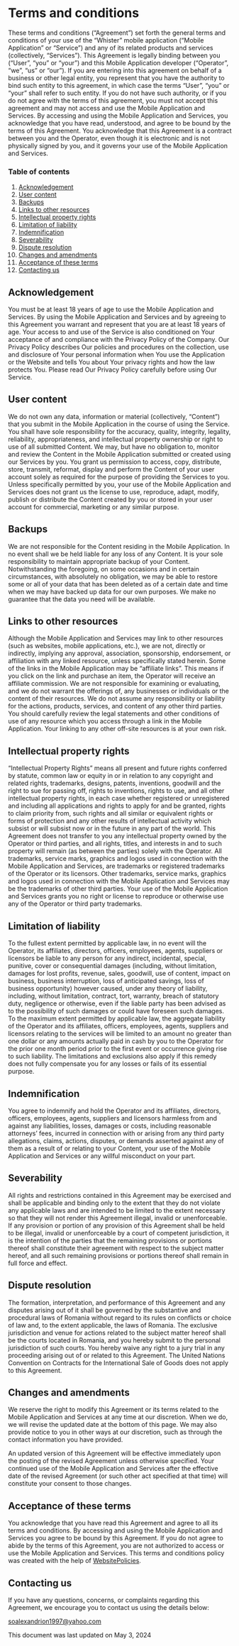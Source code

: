 <h1>Terms and conditions</h1>
<p>These terms and conditions (“Agreement”) set forth the general terms and conditions of your use of the “Whister” mobile application (“Mobile Application” or “Service”) and any of its related products and services (collectively, “Services”). This Agreement is legally binding between you (“User”, “you” or “your”) and this Mobile Application developer (“Operator”, “we”, “us” or “our”). If you are entering into this agreement on behalf of a business or other legal entity, you represent that you have the authority to bind such entity to this agreement, in which case the terms “User”, “you” or “your” shall refer to such entity. If you do not have such authority, or if you do not agree with the terms of this agreement, you must not accept this agreement and may not access and use the Mobile Application and Services. By accessing and using the Mobile Application and Services, you acknowledge that you have read, understood, and agree to be bound by the terms of this Agreement. You acknowledge that this Agreement is a contract between you and the Operator, even though it is electronic and is not physically signed by you, and it governs your use of the Mobile Application and Services.</p>
<div class="wpembed-index"><h3>Table of contents</h3><ol class="wpembed-index"><li><a href="#acknowledgement">Acknowledgement</a></li><li><a href="#user-content">User content</a></li><li><a href="#backups">Backups</a></li><li><a href="#links-to-other-resources">Links to other resources</a></li><li><a href="#intellectual-property-rights">Intellectual property rights</a></li><li><a href="#limitation-of-liability">Limitation of liability</a></li><li><a href="#indemnification">Indemnification</a></li><li><a href="#severability">Severability</a></li><li><a href="#dispute-resolution">Dispute resolution</a></li><li><a href="#changes-and-amendments">Changes and amendments</a></li><li><a href="#acceptance-of-these-terms">Acceptance of these terms</a></li><li><a href="#contacting-us">Contacting us</a></li></ol></div><h2 id="acknowledgement">Acknowledgement</h2>
<p>You must be at least 18 years of age to use the Mobile Application and Services. By using the Mobile Application and Services and by agreeing to this Agreement you warrant and represent that you are at least 18 years of age. Your access to and use of the Service is also conditioned on Your acceptance of and compliance with the
Privacy Policy of the Company. Our Privacy Policy describes Our policies and procedures on the collection, use and disclosure of Your personal information when You use the Application or the Website and tells You about Your privacy rights and how the law protects You. Please read Our Privacy Policy carefully before using Our Service.</p>
<h2 id="user-content">User content</h2>
<p>We do not own any data, information or material (collectively, “Content”) that you submit in the Mobile Application in the course of using the Service. You shall have sole responsibility for the accuracy, quality, integrity, legality, reliability, appropriateness, and intellectual property ownership or right to use of all submitted Content. We may, but have no obligation to, monitor and review the Content in the Mobile Application submitted or created using our Services by you. You grant us permission to access, copy, distribute, store, transmit, reformat, display and perform the Content of your user account solely as required for the purpose of providing the Services to you. Unless specifically permitted by you, your use of the Mobile Application and Services does not grant us the license to use, reproduce, adapt, modify, publish or distribute the Content created by you or stored in your user account for commercial, marketing or any similar purpose.</p>
<h2 id="backups">Backups</h2>
<p>We are not responsible for the Content residing in the Mobile Application. In no event shall we be held liable for any loss of any Content. It is your sole responsibility to maintain appropriate backup of your Content. Notwithstanding the foregoing, on some occasions and in certain circumstances, with absolutely no obligation, we may be able to restore some or all of your data that has been deleted as of a certain date and time when we may have backed up data for our own purposes. We make no guarantee that the data you need will be available.</p>
<h2 id="links-to-other-resources">Links to other resources</h2>
<p>Although the Mobile Application and Services may link to other resources (such as websites, mobile applications, etc.), we are not, directly or indirectly, implying any approval, association, sponsorship, endorsement, or affiliation with any linked resource, unless specifically stated herein. Some of the links in the Mobile Application may be “affiliate links”. This means if you click on the link and purchase an item, the Operator will receive an affiliate commission. We are not responsible for examining or evaluating, and we do not warrant the offerings of, any businesses or individuals or the content of their resources. We do not assume any responsibility or liability for the actions, products, services, and content of any other third parties. You should carefully review the legal statements and other conditions of use of any resource which you access through a link in the Mobile Application. Your linking to any other off-site resources is at your own risk.</p>
<h2 id="intellectual-property-rights">Intellectual property rights</h2>
<p>“Intellectual Property Rights” means all present and future rights conferred by statute, common law or equity in or in relation to any copyright and related rights, trademarks, designs, patents, inventions, goodwill and the right to sue for passing off, rights to inventions, rights to use, and all other intellectual property rights, in each case whether registered or unregistered and including all applications and rights to apply for and be granted, rights to claim priority from, such rights and all similar or equivalent rights or forms of protection and any other results of intellectual activity which subsist or will subsist now or in the future in any part of the world. This Agreement does not transfer to you any intellectual property owned by the Operator or third parties, and all rights, titles, and interests in and to such property will remain (as between the parties) solely with the Operator. All trademarks, service marks, graphics and logos used in connection with the Mobile Application and Services, are trademarks or registered trademarks of the Operator or its licensors. Other trademarks, service marks, graphics and logos used in connection with the Mobile Application and Services may be the trademarks of other third parties. Your use of the Mobile Application and Services grants you no right or license to reproduce or otherwise use any of the Operator or third party trademarks.</p>
<h2 id="limitation-of-liability">Limitation of liability</h2>
<p>To the fullest extent permitted by applicable law, in no event will the Operator, its affiliates, directors, officers, employees, agents, suppliers or licensors be liable to any person for any indirect, incidental, special, punitive, cover or consequential damages (including, without limitation, damages for lost profits, revenue, sales, goodwill, use of content, impact on business, business interruption, loss of anticipated savings, loss of business opportunity) however caused, under any theory of liability, including, without limitation, contract, tort, warranty, breach of statutory duty, negligence or otherwise, even if the liable party has been advised as to the possibility of such damages or could have foreseen such damages. To the maximum extent permitted by applicable law, the aggregate liability of the Operator and its affiliates, officers, employees, agents, suppliers and licensors relating to the services will be limited to an amount no greater than one dollar or any amounts actually paid in cash by you to the Operator for the prior one month period prior to the first event or occurrence giving rise to such liability. The limitations and exclusions also apply if this remedy does not fully compensate you for any losses or fails of its essential purpose.</p>
<h2 id="indemnification">Indemnification</h2>
<p>You agree to indemnify and hold the Operator and its affiliates, directors, officers, employees, agents, suppliers and licensors harmless from and against any liabilities, losses, damages or costs, including reasonable attorneys’ fees, incurred in connection with or arising from any third party allegations, claims, actions, disputes, or demands asserted against any of them as a result of or relating to your Content, your use of the Mobile Application and Services or any willful misconduct on your part.</p>
<h2 id="severability">Severability</h2>
<p>All rights and restrictions contained in this Agreement may be exercised and shall be applicable and binding only to the extent that they do not violate any applicable laws and are intended to be limited to the extent necessary so that they will not render this Agreement illegal, invalid or unenforceable. If any provision or portion of any provision of this Agreement shall be held to be illegal, invalid or unenforceable by a court of competent jurisdiction, it is the intention of the parties that the remaining provisions or portions thereof shall constitute their agreement with respect to the subject matter hereof, and all such remaining provisions or portions thereof shall remain in full force and effect.</p>
<h2 id="dispute-resolution">Dispute resolution</h2>
<p>The formation, interpretation, and performance of this Agreement and any disputes arising out of it shall be governed by the substantive and procedural laws of Romania without regard to its rules on conflicts or choice of law and, to the extent applicable, the laws of Romania. The exclusive jurisdiction and venue for actions related to the subject matter hereof shall be the courts located in Romania, and you hereby submit to the personal jurisdiction of such courts. You hereby waive any right to a jury trial in any proceeding arising out of or related to this Agreement. The United Nations Convention on Contracts for the International Sale of Goods does not apply to this Agreement.</p>
<h2 id="changes-and-amendments">Changes and amendments</h2>
<p>We reserve the right to modify this Agreement or its terms related to the Mobile Application and Services at any time at our discretion. When we do, we will revise the updated date at the bottom of this page. We may also provide notice to you in other ways at our discretion, such as through the contact information you have provided.</p>
<p>An updated version of this Agreement will be effective immediately upon the posting of the revised Agreement unless otherwise specified. Your continued use of the Mobile Application and Services after the effective date of the revised Agreement (or such other act specified at that time) will constitute your consent to those changes.</p>
<h2 id="acceptance-of-these-terms">Acceptance of these terms</h2>
<p>You acknowledge that you have read this Agreement and agree to all its terms and conditions. By accessing and using the Mobile Application and Services you agree to be bound by this Agreement. If you do not agree to abide by the terms of this Agreement, you are not authorized to access or use the Mobile Application and Services. This terms and conditions policy was created with the help of <a target="_blank" rel="nofollow" href="https://www.websitepolicies.com">WebsitePolicies</a>.</p>
<h2 id="contacting-us">Contacting us</h2>
<p>If you have any questions, concerns, or complaints regarding this Agreement, we encourage you to contact us using the details below:</p>
<p><a href="&#109;&#097;&#105;&#108;&#116;&#111;&#058;&#115;&#111;&#97;&#108;exan&#100;ri&#111;n199&#55;&#64;&#121;a&#104;o&#111;.c&#111;m" target="_blank" rel="nofollow">&#115;oale&#120;&#97;&#110;drion&#49;99&#55;&#64;&#121;&#97;hoo.c&#111;m</a></p>
<p>This document was last updated on May 3, 2024</p>
